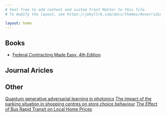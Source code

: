 ```yaml
---
# Feel free to add content and custom Front Matter to this file.
# To modify the layout, see https://jekyllrb.com/docs/themes/#overriding-theme-defaults

layout: home
---
```


## Books

- [Federal Contracting Made Easy, 4th Edition](summaries/federalcontractingmadeeasy4thedition/index.html)

## Journal Aricles

## Other
[Quantum generative adversarial learning in photonics](summaries/quantumgenerativeadversariallearninginphotonics/index.html)
[The impact of the parking situation in shopping centres on store choice behaviour](summaries/theimpactoftheparkingsituationinshoppingcentresonstorechoicebehaviour/index.html)
[The Effect of Bus Rapid Transit on Local Home Prices](summaries/theeffectofbusrapidtransitonlocalhomeprices/index.html)
